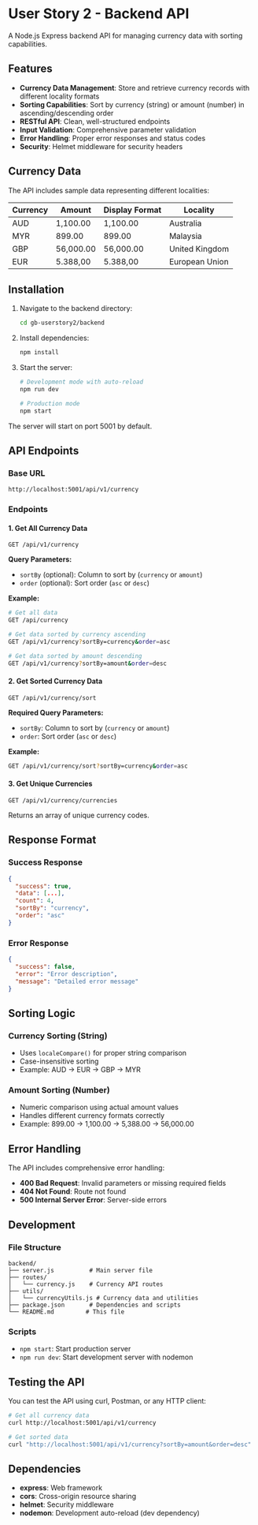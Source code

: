 # User Story 2 - Backend API

A Node.js Express backend API for managing currency data with sorting capabilities.

## Features

- **Currency Data Management**: Store and retrieve currency records with different locality formats
- **Sorting Capabilities**: Sort by currency (string) or amount (number) in ascending/descending order
- **RESTful API**: Clean, well-structured endpoints
- **Input Validation**: Comprehensive parameter validation
- **Error Handling**: Proper error responses and status codes
- **Security**: Helmet middleware for security headers

## Currency Data

The API includes sample data representing different localities:

| Currency | Amount | Display Format | Locality |
|----------|--------|----------------|----------|
| AUD | 1,100.00 | 1,100.00 | Australia |
| MYR | 899.00 | 899.00 | Malaysia |
| GBP | 56,000.00 | 56,000.00 | United Kingdom |
| EUR | 5.388,00 | 5.388,00 | European Union |

## Installation

1. Navigate to the backend directory:
   ```bash
   cd gb-userstory2/backend
   ```

2. Install dependencies:
   ```bash
   npm install
   ```

3. Start the server:
   ```bash
   # Development mode with auto-reload
   npm run dev
   
   # Production mode
   npm start
   ```

The server will start on port 5001 by default.

## API Endpoints

### Base URL
```
http://localhost:5001/api/v1/currency
```

### Endpoints

#### 1. Get All Currency Data
```
GET /api/v1/currency
```

**Query Parameters:**
- `sortBy` (optional): Column to sort by (`currency` or `amount`)
- `order` (optional): Sort order (`asc` or `desc`)

**Example:**
```bash
# Get all data
GET /api/currency

# Get data sorted by currency ascending
GET /api/v1/currency?sortBy=currency&order=asc

# Get data sorted by amount descending
GET /api/v1/currency?sortBy=amount&order=desc
```

#### 2. Get Sorted Currency Data
```
GET /api/v1/currency/sort
```

**Required Query Parameters:**
- `sortBy`: Column to sort by (`currency` or `amount`)
- `order`: Sort order (`asc` or `desc`)

**Example:**
```bash
GET /api/v1/currency/sort?sortBy=currency&order=asc
```

#### 3. Get Unique Currencies
```
GET /api/v1/currency/currencies
```

Returns an array of unique currency codes.



## Response Format

### Success Response
```json
{
  "success": true,
  "data": [...],
  "count": 4,
  "sortBy": "currency",
  "order": "asc"
}
```

### Error Response
```json
{
  "success": false,
  "error": "Error description",
  "message": "Detailed error message"
}
```

## Sorting Logic

### Currency Sorting (String)
- Uses `localeCompare()` for proper string comparison
- Case-insensitive sorting
- Example: AUD → EUR → GBP → MYR

### Amount Sorting (Number)
- Numeric comparison using actual amount values
- Handles different currency formats correctly
- Example: 899.00 → 1,100.00 → 5,388.00 → 56,000.00

## Error Handling

The API includes comprehensive error handling:

- **400 Bad Request**: Invalid parameters or missing required fields
- **404 Not Found**: Route not found
- **500 Internal Server Error**: Server-side errors

## Development

### File Structure
```
backend/
├── server.js          # Main server file
├── routes/
│   └── currency.js    # Currency API routes
├── utils/
│   └── currencyUtils.js # Currency data and utilities
├── package.json       # Dependencies and scripts
└── README.md         # This file
```

### Scripts
- `npm start`: Start production server
- `npm run dev`: Start development server with nodemon

## Testing the API

You can test the API using curl, Postman, or any HTTP client:

```bash
# Get all currency data
curl http://localhost:5001/api/v1/currency

# Get sorted data
curl "http://localhost:5001/api/v1/currency?sortBy=amount&order=desc"
```

## Dependencies

- **express**: Web framework
- **cors**: Cross-origin resource sharing
- **helmet**: Security middleware
- **nodemon**: Development auto-reload (dev dependency)
